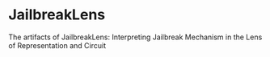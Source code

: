 # JailbreakLens
The artifacts of JailbreakLens: Interpreting Jailbreak Mechanism in the Lens of Representation and Circuit
